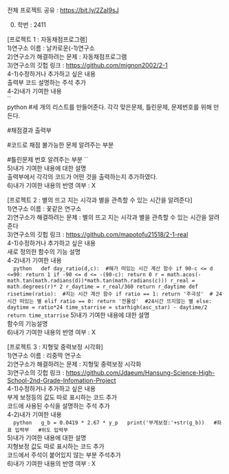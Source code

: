 전체 프로젝트 공유 : https://bit.ly/2ZaI9sJ  
  
0. 학번 : 2411  

[프로젝트 1 : 자동채점프로그램]  
1)연구소 이름 : 날카로운(-1)연구소  
2)연구소가 해결하려는 문제 : 자동채점프로그램  
3)연구소의 깃헙 링크 : https://github.com/mignon2002/2-1  
4-1)수정하거나 추가하고 싶은 내용  
출력부 코드 설명하는 주석 추가  
4-2)내가 기여한 내용  
``  
python
#세 개의 리스트를 만들어준다. 각각 맞은문제, 틀린문제, 문제번호를 위해 만든다.


#채점결과 출력부


#코드로 채점 불가능한 문제 알려주는 부분


#틀린문제 번호 알려주는 부분 
``   
5)내가 기여한 내용에 대한 설명  
출력부에서 각각의 코드가 어떤 것을 출력하는지 추가하였다.  
6)내가 기여한 내용의 반영 여부 : X  
  
[프로젝트 2 : 별의 뜨고 지는 시각과 별을 관측할 수 있는 시간을 알려준다]  
1)연구소 이름 : 꽃같은 연구소  
2)연구소가 해결하려는 문제 : 별의 뜨고 지는 시각과 별을 관측할 수 있는 시간을 알려준다  
3)연구소의 깃헙 링크 : https://github.com/mapotofu21518/2-1-real  
4-1)수정하거나 추가하고 싶은 내용  
새로 정의한 함수의 기능 설명  
4-2)내가 기여한 내용  
``  
python  
def day_ratio(d,c):  #해가 떠있는 시간 계산 함수
    if 90-c <= d <=90:
        return 1
    if -90 <= d <= -(90-c):
        return 0
    r = math.acos(-math.tan(math.radians(d))*math.tan(math.radians(c)))
    r_real = math.degrees(r)* 2
    r_daytime = r_real/360
    return r_daytime
def risetime(ratio):  #지는 시간 계산 함수
    if ratio == 1:
        return '주극성'  # 24시간 떠있는 별
    elif ratio == 0:
        return '전몰성'  #24시간 뜨지않는 별
    else: 
        daytime = ratio*24
        time_starrise = starhigh(asc_star) - daytime/2
        return time_starrise
 ``
5)내가 기여한 내용에 대한 설명  
함수의 기능설명  
6)내가 기여한 내용의 반영 여부 : X  
  
[프로젝트 3 : 지형및 중력보정 시각화]  
1)연구소 이름 : 리중딱 연구소  
2)연구소가 해결하려는 문제 : 지형및 중력보정 시각화  
3)연구소의 깃헙 링크 : https://github.com/Jdaeum/Hansung-Science-High-School-2nd-Grade-Infomation-Project  
4-1)수정하거나 추가하고 싶은 내용  
부게 보정등의 값도 따로 표시하는 코드 추가  
코드에 사용된 수식을 설명하는 주석 추가  
4-2)내가 기여한 내용  
``  
python  
g_b = 0.0419 * 2.67 * y_p  
print('부게보정:'+str(g_b))  
#좌표 입력부  
#위도 입력부  
``  
5)내가 기여한 내용에 대한 설명  
지형보정 값도 따로 표시하는 코드 추가  
코드에서 주석이 붙어있지 않는 부분 주석추가  
6)내가 기여한 내용의 반영 여부 : X  
